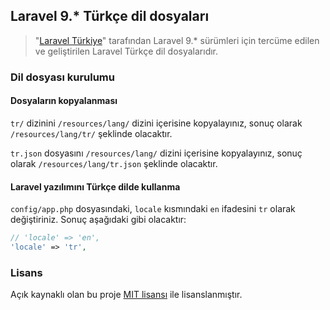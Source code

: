 ## Laravel 9.* Türkçe dil dosyaları

> "[Laravel Türkiye](http://laravel.gen.tr/)" tarafından Laravel 9.* sürümleri için tercüme edilen ve geliştirilen Laravel Türkçe dil dosyalarıdır.


### Dil dosyası kurulumu

#### Dosyaların kopyalanması

`tr/` dizinini `/resources/lang/` dizini içerisine kopyalayınız, sonuç olarak `/resources/lang/tr/` şeklinde olacaktır.

`tr.json` dosyasını `/resources/lang/` dizini içerisine kopyalayınız, sonuç olarak `/resources/lang/tr.json` şeklinde olacaktır.

#### Laravel yazılımını Türkçe dilde kullanma

`config/app.php` dosyasındaki, `locale` kısmındaki `en` ifadesini `tr` olarak değiştiriniz. Sonuç aşağıdaki gibi olacaktır:

```php
// 'locale' => 'en',
'locale' => 'tr',
```

### Lisans

Açık kaynaklı olan bu proje [MIT lisansı][mit-url] ile lisanslanmıştır.

[mit-url]: http://opensource.org/licenses/MIT
